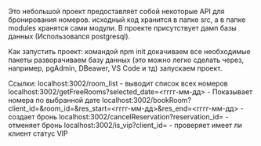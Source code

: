 Это небольшой проект предоставляет собой некоторые API для бронирования номеров.
исходный код хранится в папке src, а в папке modules хранятся сами модули.
В проекте присутствует дамп базы данных (Использовался postgresql).

Как запустить проект:
командой npm init докачиваем все необходимые пакеты
разворачиваем базу данных (это можно легко сделать через, например, pgAdmin, DBeawer, VS Code и тд)
запускаем проект.

Ссылки:
localhost:3002/room_list - выводит список всех номеров
localhost:3002/getFreeRooms?selected_date=<гггг-мм-дд> - Показывает номера по выбранной дате
localhost:3002/bookRoom?client_id=<N>&room_id=<M>&res_start=<гггг-мм-дд>&res_end=<гггг-мм-дд> - создает бронь
localhost:3002/cancelReservation?reservation_id=<N> - отменяет бронь
localhost:3002/is_vip?client_id=<N> - проверяет имеет ли клиент статус VIP
